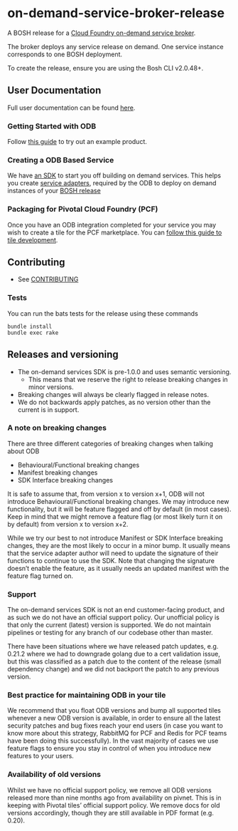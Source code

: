 # on-demand-service-broker-release
A BOSH release for a [Cloud Foundry on-demand service broker](https://github.com/pivotal-cf/on-demand-service-broker).

The broker deploys any service release on demand. One service instance corresponds to one BOSH deployment.

To create the release, ensure you are using the Bosh CLI v2.0.48+.

## User Documentation

Full user documentation can be found [here](https://docs.pivotal.io/svc-sdk/odb).

### Getting Started with ODB

Follow [this guide](https://docs.pivotal.io/svc-sdk/odb/getting-started.html) to try out an example product.

### Creating a ODB Based Service 

We have [an SDK](https://github.com/pivotal-cf/on-demand-services-sdk) to start you off building on demand services. This helps you create [service adapters](https://docs.pivotal.io/svc-sdk/odb/creating.html), required by the ODB to deploy on demand instances of your [BOSH release](https://bosh.io/docs)

### Packaging for Pivotal Cloud Foundry (PCF)

Once you have an ODB integration completed for your service you may wish to create a tile for the PCF marketplace. You can [follow this guide to tile development](https://docs.pivotal.io/svc-sdk/odb/0-15/tile.html).

## Contributing

- See [CONTRIBUTING](CONTRIBUTING.md) 

### Tests

You can run the bats tests for the release using these commands

```
bundle install
bundle exec rake
```

## Releases and versioning

- The on-demand services SDK is pre-1.0.0 and uses semantic versioning. 
   - This means that we reserve the right to release breaking changes in minor versions. 
- Breaking changes will always be clearly flagged in release notes. 
- We do not backwards apply patches, as no version other than the current is in support. 

### A note on breaking changes

There are three different categories of breaking changes when talking about ODB
- Behavioural/Functional breaking changes
- Manifest breaking changes
- SDK Interface breaking changes

It is safe to assume that, from version x to version x+1, ODB will not introduce Behavioural/Functional breaking changes. We may introduce new functionality, but it will be feature flagged and off by default (in most cases). Keep in mind that we might remove a feature flag (or most likely turn it on by default) from version x to version x+2.

While we try our best to not introduce Manifest or SDK Interface breaking changes, they are the most likely to occur in a minor bump. It usually means that the service adapter author will need to update the signature of their functions to continue to use the SDK. Note that changing the signature doesn’t enable the feature, as it usually needs an updated manifest with the feature flag turned on.

### Support

The on-demand services SDK is not an end customer-facing product, and as such we do not have an official support policy. Our unofficial policy is that only the current (latest) version is supported. We do not maintain pipelines or testing for any branch of our codebase other than master.

There have been situations where we have released patch updates, e.g. 0.21.2 where we had to downgrade golang due to a cert validation issue, but this was classified as a patch due to the content of the release (small dependency change) and we did not backport the patch to any previous version.

### Best practice for maintaining ODB in your tile

We recommend that you float ODB versions and bump all supported tiles whenever a new ODB version is available, in order to ensure all the latest security patches and bug fixes reach your end users (in case you want to know more about this strategy, RabbitMQ for PCF and Redis for PCF teams have been doing this successfully). In the vast majority of cases we use feature flags to ensure you stay in control of when you introduce new features to your users.

### Availability of old versions

Whilst we have no official support policy, we remove all ODB versions released more than nine months ago from availability on pivnet. This is in keeping with Pivotal tiles’ official support policy. We remove docs for old versions accordingly, though they are still available in PDF format (e.g. 0.20).
